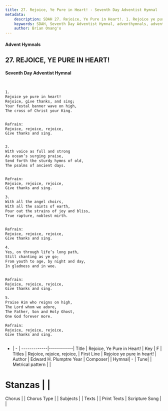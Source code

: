```yaml
---
title: 27. Rejoice, Ye Pure in Heart! - Seventh Day Adventist Hymnal
metadata:
    description: SDAH 27. Rejoice, Ye Pure in Heart!. 1. Rejoice ye pure in heart! Rejoice, give thanks, and sing; Your festal banner wave on high, The cross of Christ your King. 
    keywords: SDAH, Seventh Day Adventist Hymnal, adventhymnals, advent hymnals, Rejoice, Ye Pure in Heart!, Rejoice ye pure in heart! ,Rejoice, rejoice, rejoice,
    author: Brian Onang'o
---
```


#### Advent Hymnals
## 27. REJOICE, YE PURE IN HEART!
#### Seventh Day Adventist Hymnal

```txt


1.
Rejoice ye pure in heart!
Rejoice, give thanks, and sing;
Your festal banner wave on high,
The cross of Christ your King.


Refrain:
Rejoice, rejoice, rejoice,
Give thanks and sing.


2.
With voice as full and strong
As ocean’s surging praise,
Send forth the sturdy hymns of old,
The psalms of ancient days.


Refrain:
Rejoice, rejoice, rejoice,
Give thanks and sing.

3.
With all the angel choirs,
With all the saints of earth,
Pour out the strains of joy and bliss,
True rapture, noblest mirth.


Refrain:
Rejoice, rejoice, rejoice,
Give thanks and sing.

4.
Yes, on through life’s long path,
Still chanting as ye go;
From youth to age, by night and day,
In gladness and in woe.


Refrain:
Rejoice, rejoice, rejoice,
Give thanks and sing.

5.
Praise Him who reigns on high,
The Lord whom we adore,
The Father, Son and Holy Ghost,
One God forever more.

Refrain:
Rejoice, rejoice, rejoice,
Give thanks and sing.



```

- |   -  |
-------------|------------|
Title | Rejoice, Ye Pure in Heart! |
Key | F |
Titles | Rejoice, rejoice, rejoice, |
First Line | Rejoice ye pure in heart! |
Author | Edward H. Plumptre
Year | 
Composer|  |
Hymnal|  - |
Tune|  |
Metrical pattern | |
# Stanzas |  |
Chorus |  |
Chorus Type |  |
Subjects |  |
Texts |  |
Print Texts | 
Scripture Song |  |
  
